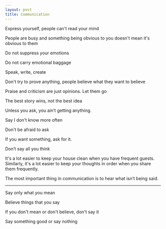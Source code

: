 ```yaml
---
layout: post
title: Communication 
---
```


Express yourself, people can't read your mind 

People are busy and something being obvious to you doesn't mean it's obvious to them 

Do not suppress your emotions

Do not carry emotional baggage

Speak, write, create

Don't try to prove anything, people believe what they want to believe 

Praise and criticism are just opinions. Let them go

The best story wins, not the best idea

Unless you ask, you ain’t getting anything.

Say I don't know more often 

Don't be afraid to ask 

If you want something, ask for it.

Don’t say all you think 

It's a lot easier to keep your house clean when you have frequent guests. Similarly, it's a lot easier to keep your thoughts in order when you share them frequently.

The most important thing in communication is to hear what isn’t being said.

---


Say only what you mean 

Believe things that you say 

If you don't mean or don't believe, don't say it 

Say something good or say nothing 







